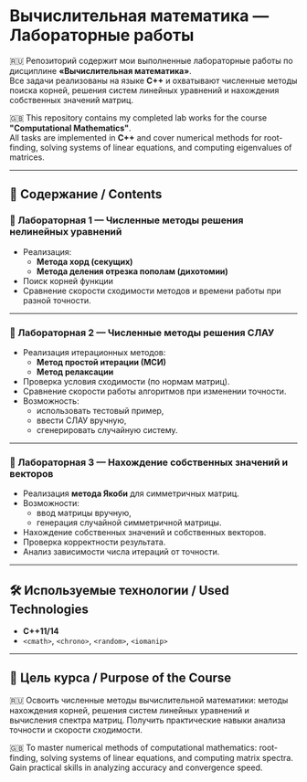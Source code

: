 # Вычислительная математика — Лабораторные работы

🇷🇺 Репозиторий содержит мои выполненные лабораторные работы по дисциплине **«Вычислительная математика»**.  
Все задачи реализованы на языке **C++** и охватывают численные методы поиска корней, решения систем линейных уравнений и нахождения собственных значений матриц.  

🇬🇧 This repository contains my completed lab works for the course **"Computational Mathematics"**.  
All tasks are implemented in **C++** and cover numerical methods for root-finding, solving systems of linear equations, and computing eigenvalues of matrices.  

---

## 📂 Содержание / Contents

### 🔹 Лабораторная 1 — Численные методы решения нелинейных уравнений
- Реализация:
  - **Метода хорд (секущих)**
  - **Метода деления отрезка пополам (дихотомии)**  
- Поиск корней функции
- Сравнение скорости сходимости методов и времени работы при разной точности.

---

### 🔹 Лабораторная 2 — Численные методы решения СЛАУ
- Реализация итерационных методов:
  - **Метод простой итерации (МСИ)**  
  - **Метод релаксации**  
- Проверка условия сходимости (по нормам матриц).  
- Сравнение скорости работы алгоритмов при изменении точности.  
- Возможность:
  - использовать тестовый пример,  
  - ввести СЛАУ вручную,  
  - сгенерировать случайную систему.  

---

### 🔹 Лабораторная 3 — Нахождение собственных значений и векторов
- Реализация **метода Якоби** для симметричных матриц.  
- Возможности:
  - ввод матрицы вручную,  
  - генерация случайной симметричной матрицы.  
- Нахождение собственных значений и собственных векторов.  
- Проверка корректности результата.  
- Анализ зависимости числа итераций от точности.  

---

## 🛠 Используемые технологии / Used Technologies
- **C++11/14**
- `<cmath>`, `<chrono>`, `<random>`, `<iomanip>`

---

## 🎯 Цель курса / Purpose of the Course

🇷🇺 Освоить численные методы вычислительной математики: методы нахождения корней, решения систем линейных уравнений и вычисления спектра матриц. Получить практические навыки анализа точности и скорости сходимости.

🇬🇧 To master numerical methods of computational mathematics: root-finding, solving systems of linear equations, and computing matrix spectra. Gain practical skills in analyzing accuracy and convergence speed.

